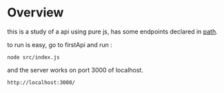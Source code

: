 # Overview

this is a study of a api using pure js, has some endpoints declared in [path](firstApi/src/routes.js).

to run is easy, go to firstApi and run :

```shell
node src/index.js
```
and the server works on port 3000 of localhost.

```
http://localhost:3000/
```